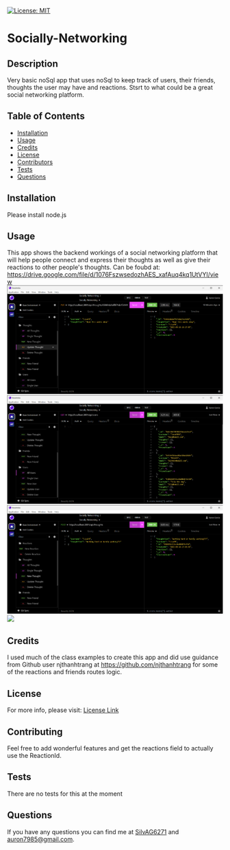 
  [![License: MIT](https://img.shields.io/badge/License-MIT-yellow.svg)](https://opensource.org/licenses/MIT)

# Socially-Networking


## Description
Very basic noSql app that uses noSql to keep track of users, their friends, thoughts the user may have and reactions. Stsrt to what could be a great social networking platform. 

## Table of Contents
- [Installation](#Installation)
- [Usage](#Usage)
- [Credits](#Credits)
- [License](#License)
- [Contributors](#Contributing)
- [Tests](#Tests)
- [Questions](#Questions)

## Installation
Please install node.js 
  
## Usage 
This app shows the backend workings of a social networking platform that will help people connect and express their thoughts as well as give their reactions to other people's thoughts.
Can be foubd at: https://drive.google.com/file/d/1076FszwsedozhAES_xafAuq4kq1UtVYI/view
![picture the Put route for Thought ](media/UpdateThought.png)
![picture of Get all route for users](media/GetRouteUsersSocialN.png)
![picture of Post route for Thought ](media/SociallyNetworkingPostThought.png)
![](media/SociallyNetworking.gif)



## Credits
I used much of the class examples to create this app and did use guidance from Github user njthanhtrang at https://github.com/njthanhtrang for some of the reactions and friends routes logic.


## License 
For more info, please visit: [License Link](https://opensource.org/licenses/MIT)


## Contributing
Feel free to add wonderful features and get the reactions field to actually use the ReactionId. 

## Tests 
There are no tests for this at the moment

## Questions 
If you have any questions you can find me at [SilvAG6271](https://github.com/SilvAG6271) and <a href="mailto:auron7985@gmail.com">auron7985@gmail.com</a>.
